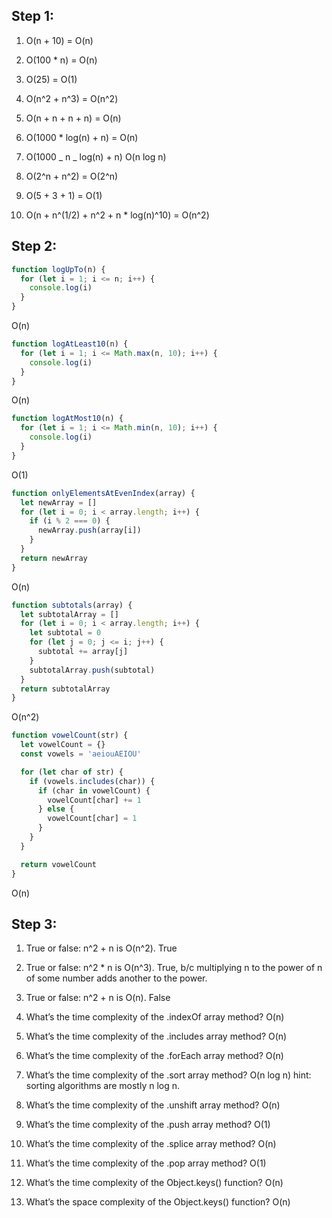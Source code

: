 ## Step 1:

1. O(n + 10) = O(n)

2. O(100 \* n) = O(n)

3. O(25) = O(1)

4. O(n^2 + n^3) = O(n^2)

5. O(n + n + n + n) = O(n)

6. O(1000 \* log(n) + n) = O(n)

7. O(1000 _ n _ log(n) + n) O(n log n)

8. O(2^n + n^2) = O(2^n)

9. O(5 + 3 + 1) = O(1)

10. O(n + n^(1/2) + n^2 + n \* log(n)^10) = O(n^2)

## Step 2:

```js
function logUpTo(n) {
  for (let i = 1; i <= n; i++) {
    console.log(i)
  }
}
```

O(n)

```js
function logAtLeast10(n) {
  for (let i = 1; i <= Math.max(n, 10); i++) {
    console.log(i)
  }
}
```

O(n)

```js
function logAtMost10(n) {
  for (let i = 1; i <= Math.min(n, 10); i++) {
    console.log(i)
  }
}
```

O(1)

```js
function onlyElementsAtEvenIndex(array) {
  let newArray = []
  for (let i = 0; i < array.length; i++) {
    if (i % 2 === 0) {
      newArray.push(array[i])
    }
  }
  return newArray
}
```

O(n)

```js
function subtotals(array) {
  let subtotalArray = []
  for (let i = 0; i < array.length; i++) {
    let subtotal = 0
    for (let j = 0; j <= i; j++) {
      subtotal += array[j]
    }
    subtotalArray.push(subtotal)
  }
  return subtotalArray
}
```

O(n^2)

```js
function vowelCount(str) {
  let vowelCount = {}
  const vowels = 'aeiouAEIOU'

  for (let char of str) {
    if (vowels.includes(char)) {
      if (char in vowelCount) {
        vowelCount[char] += 1
      } else {
        vowelCount[char] = 1
      }
    }
  }

  return vowelCount
}
```

O(n)

## Step 3:

1. True or false: n^2 + n is O(n^2). True

2. True or false: n^2 \* n is O(n^3). True, b/c multiplying n to the power of n of some number adds another to the power.

3. True or false: n^2 + n is O(n). False

4. What’s the time complexity of the .indexOf array method? O(n)
5. What’s the time complexity of the .includes array method? O(n)

6. What’s the time complexity of the .forEach array method? O(n)

7. What’s the time complexity of the .sort array method? O(n log n) hint: sorting algorithms are mostly n log n.

8. What’s the time complexity of the .unshift array method? O(n)

9. What’s the time complexity of the .push array method? O(1)

10. What’s the time complexity of the .splice array method? O(n)

11. What’s the time complexity of the .pop array method? O(1)

12. What’s the time complexity of the Object.keys() function? O(n)

13. What’s the space complexity of the Object.keys() function? O(n)

